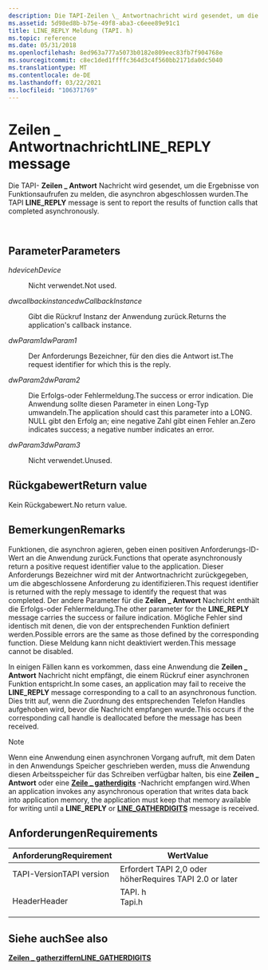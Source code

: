 ```yaml
---
description: Die TAPI-Zeilen \_ Antwortnachricht wird gesendet, um die Ergebnisse von Funktionsaufrufen zu melden, die asynchron abgeschlossen wurden.
ms.assetid: 5d98ed8b-b75e-49f8-aba3-c6eee89e91c1
title: LINE_REPLY Meldung (TAPI. h)
ms.topic: reference
ms.date: 05/31/2018
ms.openlocfilehash: 8ed963a777a5073b0182e809eec83fb7f904768e
ms.sourcegitcommit: c8ec1ded1ffffc364d3c4f560bb2171da0dc5040
ms.translationtype: MT
ms.contentlocale: de-DE
ms.lasthandoff: 03/22/2021
ms.locfileid: "106371769"
---
```

# <a name="line_reply-message"></a><span data-ttu-id="dbe9a-103">Zeilen \_ Antwortnachricht</span><span class="sxs-lookup"><span data-stu-id="dbe9a-103">LINE\_REPLY message</span></span>

<span data-ttu-id="dbe9a-104">Die TAPI- **Zeilen \_ Antwort** Nachricht wird gesendet, um die Ergebnisse von Funktionsaufrufen zu melden, die asynchron abgeschlossen wurden.</span><span class="sxs-lookup"><span data-stu-id="dbe9a-104">The TAPI **LINE\_REPLY** message is sent to report the results of function calls that completed asynchronously.</span></span>


```C++
            
```



## <a name="parameters"></a><span data-ttu-id="dbe9a-105">Parameter</span><span class="sxs-lookup"><span data-stu-id="dbe9a-105">Parameters</span></span>

<dl> <dt>

<span data-ttu-id="dbe9a-106">*hdevice*</span><span class="sxs-lookup"><span data-stu-id="dbe9a-106">*hDevice*</span></span> 
</dt> <dd>

<span data-ttu-id="dbe9a-107">Nicht verwendet.</span><span class="sxs-lookup"><span data-stu-id="dbe9a-107">Not used.</span></span>

</dd> <dt>

<span data-ttu-id="dbe9a-108">*dwcallbackinstance*</span><span class="sxs-lookup"><span data-stu-id="dbe9a-108">*dwCallbackInstance*</span></span> 
</dt> <dd>

<span data-ttu-id="dbe9a-109">Gibt die Rückruf Instanz der Anwendung zurück.</span><span class="sxs-lookup"><span data-stu-id="dbe9a-109">Returns the application's callback instance.</span></span>

</dd> <dt>

<span data-ttu-id="dbe9a-110">*dwParam1*</span><span class="sxs-lookup"><span data-stu-id="dbe9a-110">*dwParam1*</span></span> 
</dt> <dd>

<span data-ttu-id="dbe9a-111">Der Anforderungs Bezeichner, für den dies die Antwort ist.</span><span class="sxs-lookup"><span data-stu-id="dbe9a-111">The request identifier for which this is the reply.</span></span>

</dd> <dt>

<span data-ttu-id="dbe9a-112">*dwParam2*</span><span class="sxs-lookup"><span data-stu-id="dbe9a-112">*dwParam2*</span></span> 
</dt> <dd>

<span data-ttu-id="dbe9a-113">Die Erfolgs-oder Fehlermeldung.</span><span class="sxs-lookup"><span data-stu-id="dbe9a-113">The success or error indication.</span></span> <span data-ttu-id="dbe9a-114">Die Anwendung sollte diesen Parameter in einen Long-Typ umwandeln.</span><span class="sxs-lookup"><span data-stu-id="dbe9a-114">The application should cast this parameter into a LONG.</span></span> <span data-ttu-id="dbe9a-115">NULL gibt den Erfolg an; eine negative Zahl gibt einen Fehler an.</span><span class="sxs-lookup"><span data-stu-id="dbe9a-115">Zero indicates success; a negative number indicates an error.</span></span>

</dd> <dt>

<span data-ttu-id="dbe9a-116">*dwParam3*</span><span class="sxs-lookup"><span data-stu-id="dbe9a-116">*dwParam3*</span></span> 
</dt> <dd>

<span data-ttu-id="dbe9a-117">Nicht verwendet.</span><span class="sxs-lookup"><span data-stu-id="dbe9a-117">Unused.</span></span>

</dd> </dl>

## <a name="return-value"></a><span data-ttu-id="dbe9a-118">Rückgabewert</span><span class="sxs-lookup"><span data-stu-id="dbe9a-118">Return value</span></span>

<span data-ttu-id="dbe9a-119">Kein Rückgabewert.</span><span class="sxs-lookup"><span data-stu-id="dbe9a-119">No return value.</span></span>

## <a name="remarks"></a><span data-ttu-id="dbe9a-120">Bemerkungen</span><span class="sxs-lookup"><span data-stu-id="dbe9a-120">Remarks</span></span>

<span data-ttu-id="dbe9a-121">Funktionen, die asynchron agieren, geben einen positiven Anforderungs-ID-Wert an die Anwendung zurück.</span><span class="sxs-lookup"><span data-stu-id="dbe9a-121">Functions that operate asynchronously return a positive request identifier value to the application.</span></span> <span data-ttu-id="dbe9a-122">Dieser Anforderungs Bezeichner wird mit der Antwortnachricht zurückgegeben, um die abgeschlossene Anforderung zu identifizieren.</span><span class="sxs-lookup"><span data-stu-id="dbe9a-122">This request identifier is returned with the reply message to identify the request that was completed.</span></span> <span data-ttu-id="dbe9a-123">Der andere Parameter für die **Zeilen \_ Antwort** Nachricht enthält die Erfolgs-oder Fehlermeldung.</span><span class="sxs-lookup"><span data-stu-id="dbe9a-123">The other parameter for the **LINE\_REPLY** message carries the success or failure indication.</span></span> <span data-ttu-id="dbe9a-124">Mögliche Fehler sind identisch mit denen, die von der entsprechenden Funktion definiert werden.</span><span class="sxs-lookup"><span data-stu-id="dbe9a-124">Possible errors are the same as those defined by the corresponding function.</span></span> <span data-ttu-id="dbe9a-125">Diese Meldung kann nicht deaktiviert werden.</span><span class="sxs-lookup"><span data-stu-id="dbe9a-125">This message cannot be disabled.</span></span>

<span data-ttu-id="dbe9a-126">In einigen Fällen kann es vorkommen, dass eine Anwendung die **Zeilen \_ Antwort** Nachricht nicht empfängt, die einem Rückruf einer asynchronen Funktion entspricht.</span><span class="sxs-lookup"><span data-stu-id="dbe9a-126">In some cases, an application may fail to receive the **LINE\_REPLY** message corresponding to a call to an asynchronous function.</span></span> <span data-ttu-id="dbe9a-127">Dies tritt auf, wenn die Zuordnung des entsprechenden Telefon Handles aufgehoben wird, bevor die Nachricht empfangen wurde.</span><span class="sxs-lookup"><span data-stu-id="dbe9a-127">This occurs if the corresponding call handle is deallocated before the message has been received.</span></span>

> [!Note]  
> <span data-ttu-id="dbe9a-128">Wenn eine Anwendung einen asynchronen Vorgang aufruft, mit dem Daten in den Anwendungs Speicher geschrieben werden, muss die Anwendung diesen Arbeitsspeicher für das Schreiben verfügbar halten, bis eine **Zeilen \_ Antwort** oder eine [**Zeile \_ gatherdigits**](line-gatherdigits.md) -Nachricht empfangen wird.</span><span class="sxs-lookup"><span data-stu-id="dbe9a-128">When an application invokes any asynchronous operation that writes data back into application memory, the application must keep that memory available for writing until a **LINE\_REPLY** or [**LINE\_GATHERDIGITS**](line-gatherdigits.md) message is received.</span></span>

 

## <a name="requirements"></a><span data-ttu-id="dbe9a-129">Anforderungen</span><span class="sxs-lookup"><span data-stu-id="dbe9a-129">Requirements</span></span>



| <span data-ttu-id="dbe9a-130">Anforderung</span><span class="sxs-lookup"><span data-stu-id="dbe9a-130">Requirement</span></span> | <span data-ttu-id="dbe9a-131">Wert</span><span class="sxs-lookup"><span data-stu-id="dbe9a-131">Value</span></span> |
|-------------------------|-----------------------------------------------------------------------------------|
| <span data-ttu-id="dbe9a-132">TAPI-Version</span><span class="sxs-lookup"><span data-stu-id="dbe9a-132">TAPI version</span></span><br/> | <span data-ttu-id="dbe9a-133">Erfordert TAPI 2,0 oder höher</span><span class="sxs-lookup"><span data-stu-id="dbe9a-133">Requires TAPI 2.0 or later</span></span><br/>                                             |
| <span data-ttu-id="dbe9a-134">Header</span><span class="sxs-lookup"><span data-stu-id="dbe9a-134">Header</span></span><br/>       | <dl> <span data-ttu-id="dbe9a-135"><dt>TAPI. h</dt></span><span class="sxs-lookup"><span data-stu-id="dbe9a-135"><dt>Tapi.h</dt></span></span> </dl> |



## <a name="see-also"></a><span data-ttu-id="dbe9a-136">Siehe auch</span><span class="sxs-lookup"><span data-stu-id="dbe9a-136">See also</span></span>

<dl> <dt>

[<span data-ttu-id="dbe9a-137">**Zeilen \_ gatherziffern**</span><span class="sxs-lookup"><span data-stu-id="dbe9a-137">**LINE\_GATHERDIGITS**</span></span>](line-gatherdigits.md)
</dt> </dl>

 

 




